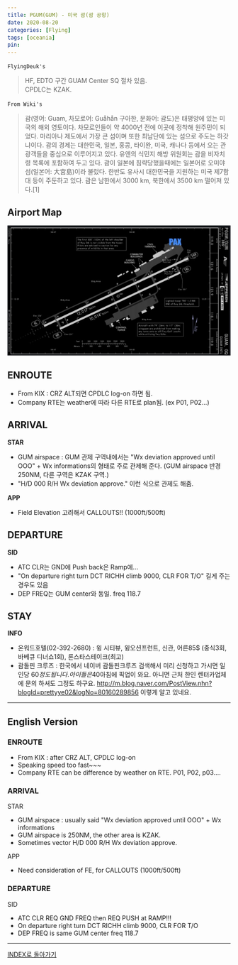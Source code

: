 ```yaml
---
title: PGUM(GUM) - 미국 괌(괌 공항)
date: 2020-08-20
categories: [Flying]
tags: [oceania]
pin:
---
```


`FlyingDeuk's`
>HF, EDTO 구간 GUAM Center SQ 절차 있음. <br>
CPDLC는 KZAK.  

`From Wiki's`
>괌(영어: Guam, 차모로어: Guåhån 구아한, 문화어: 괌도)은 태평양에 있는 미국의 해외 영토이다.
차모로인들이 약 4000년 전에 이곳에 정착해 원주민이 되었다. 마리아나 제도에서 가장 큰 섬이며 또한 최남단에 있는 섬으로 주도는 하갓냐이다. 괌의 경제는 대한민국, 일본, 홍콩, 타이완, 미국, 캐나다 등에서 오는 관광객들을 중심으로 이루어지고 있다.
유엔의 식민지 해방 위원회는 괌을 비자치령 목록에 포함하여 두고 있다. 괌이 일본에 침략당했을때에는 일본어로 오미야섬(일본어: 大宮島)이라 불렀다. 한반도 유사시 대한민국을 지원하는 미국 제7함대 등이 주둔하고 있다. 괌은 남한에서 3000 km, 북한에서 3500 km 떨어져 있다.[1]

## Airport Map
![gum](/img/flying/airport/gum_ap.jpg)

## ENROUTE
- From KIX : CRZ ALT되면 CPDLC log-on 하면 됨.
- Company RTE는 weather에 따라 다른 RTE로 plan됨. (ex P01, P02...)

## ARRIVAL
**STAR**
- GUM airspace : GUM 관제 구역내에서는 "Wx deviation approved until OOO" + Wx informations의 형태로 주로 관제해 준다. (GUM airspace 반경 250NM, 다른 구역은 KZAK 구역.)
- "H/D 000 R/H Wx deviation approve." 이런 식으로 관제도 해줌.

**APP**
- Field Elevation 고려해서 CALLOUTS!! (1000ft/500ft)

## DEPARTURE
**SID**
- ATC CLR는 GND에 Push back은 Ramp에...
- "On departure right turn DCT RICHH climb 9000, CLR FOR T/O" 길게 주는 경우도 있음
- DEP FREQ는 GUM center와 동일. freq 118.7

## STAY
**INFO**
- 온워드호텔(02-392-2680) : 윙 시티뷰, 윙오션프런트, 신관, 어른85$ (중식3회,바베큐 디너쇼1회), 론스타스테이크(최고)
- 괌돌핀 크루즈 : 한국에서 네이버 괌돌핀크루즈 검색해서 미리 신청하고 가시면 일인당 60$정도 됩니다. 아이들은 40$아침에 픽업이 와요. 아니면 근처 한인 렌터카업체에 문의 하셔도 그정도 하구요. http://m.blog.naver.com/PostView.nhn?blogId=prettyye02&logNo=80160289856 이렇게 알고 있네요.


-------

## English Version

### ENROUTE
- From KIX : after CRZ ALT, CPDLC log-on
- Speaking speed too fast~~~
- Company RTE can be difference by weather on RTE. P01, P02, p03….

### ARRIVAL
STAR
- GUM airspace : usually said "Wx deviation approved until OOO" + Wx informations
- GUM airspace is 250NM, the other area is KZAK.
- Sometimes vector H/D 000 R/H Wx deviation approve.

APP
- Need consideration of FE, for CALLOUTS (1000ft/500ft)

### DEPARTURE
SID
- ATC CLR REQ GND FREQ then REQ PUSH at RAMP!!!
- On departure right turn DCT RICHH climb 9000, CLR FOR T/O
- DEP FREQ is same GUM center freq 118.7

----

[INDEX로 돌아가기](/posts/Oceania/)
